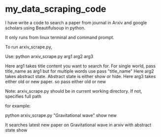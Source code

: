 # my_data_scraping_code
I have write a code to search a paper from journal in Arxiv and google scholars using Beautifulsoup in python.

It only runs from linux terminal and command prompt.

To run arxiv_scrape.py,

Use: python arxiv_scrape.py arg1 arg2 arg3

Here arg1 takes title content you want to search for. For single world, pass title_name as arg1 but for multiple words use pass "title_name"
Here arg2 takes abstract state. Abstract state is either show or hide. 
Here arg3 takes either old or new paper. so pass either old or new

Note: arxiv_scrape.py should be in current working directory. If not, specifies full path

for example:

python arxiv_scrape.py "Gravitational wave" show new

It searches latest new paper on Gravitational wave in arxiv with abstract state show
